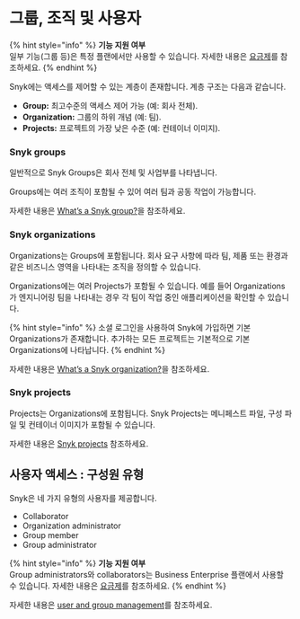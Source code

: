# 그룹, 조직 및 사용자

{% hint style="info" %}
**기능 지원 여부**\
일부 기능(그룹 등)은 특정 플랜에서만 사용할 수 있습니다. 자세한 내용은 [요금제](https://snyk.io/plans/)를 참조하세요.
{% endhint %}

Snyk에는 액세스를 제어할 수 있는 계층이 존재합니다. 계층 구조는 다음과 같습니다.

* **Group:** 최고수준의 액세스 제어 가능 (예: 회사 전체).
* **Organization:** 그룹의 하위 개념 (예: 팀).
* **Projects:** 프로젝트의 가장 낮은 수준 (예: 컨테이너 이미지).

### Snyk groups

일반적으로 Snyk Groups은 회사 전체 및 사업부를 나타냅니다.

Groups에는 여러 조직이 포함될 수 있어 여러 팀과 공동 작업이 가능합니다.

자세한 내용은 [What’s a Snyk group?](../../features/user-and-group-management/managing-groups-and-organizations/whats-a-snyk-group.md)을 참조하세요.

### Snyk organizations

Organizations는 Groups에 포함됩니다. 회사 요구 사항에 따라 팀, 제품 또는 환경과 같은 비즈니스 영역을 나타내는 조직을 정의할 수 있습니다.

Organizations에는 여러 Projects가 포함될 수 있습니다. 예를 들어 Organizations가 엔지니어링 팀을 나타내는 경우 각 팀이 작업 중인 애플리케이션을 확인할 수 있습니다.

{% hint style="info" %}
소셜 로그인을 사용하여 Snyk에 가입하면 기본 Organizations가 존재합니다. 추가하는 모든 프로젝트는 기본적으로 기본 Organizations에 나타납니다.
{% endhint %}

자세한 내용은 [What’s a Snyk organization?](../../features/user-and-group-management/managing-groups-and-organizations/whats-a-snyk-organization.md)을 참조하세요.

### Snyk projects

Projects는 Organizations에 포함됩니다. Snyk Projects는 메니페스트 파일, 구성 파일 및 컨테이너 이미지가 포함될 수 있습니다.

자세한 내용은 [Snyk projects](../../getting-started/introduction-to-snyk-projects/) 참조하세요.

## 사용자 액세스 : 구성원 유형 &#x20;

Snyk은 네 가지 유형의 사용자를 제공합니다.

* Collaborator
* Organization administrator
* Group member
* Group administrator

{% hint style="info" %}
**기능 지원 여부**\
Group administrators와 collaborators는 Business  Enterprise 플랜에서 사용할 수 있습니다. 자세한 내용은 [요금제](https://snyk.io/plans/)를 참조하세요.
{% endhint %}

자세한 내용은 [user and group management](../../features/user-and-group-management/)를 참조하세요.
